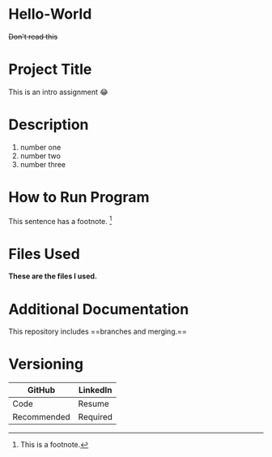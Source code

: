 # Hello-World
 ~~Don't read this~~
# Project Title
This is an intro assignment :joy:
# Description
1. number one
2. number two
3. number three
# How to Run Program
This sentence has a footnote. [^1]
[^1]: This is a footnote.
# Files Used
**These are the files I used.**
# Additional Documentation
This repository includes ==branches and merging.==
# Versioning
| GitHub | LinkedIn |
| ----------- | ----------- |
| Code | Resume |
| Recommended | Required |
